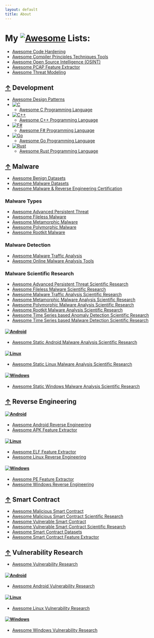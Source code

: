 ```yaml
---
layout: default
title: About
---
```

# My [![Awesome](https://awesome.re/badge.svg)](https://awesome.re) Lists:
 * [Awesome Code Hardening](https://github.com/cybersecurity-dev/awesome-code-hardening)
 * [Awesome Compiler Principles Techniques Tools](https://github.com/cybersecurity-dev/awesome-compiler-principles-techniques-tools)
 * [Awesome Open Source Intelligence (OSINT)](https://github.com/cybersecurity-dev/awesome-open-source-intelligence)
 * [Awesome PCAP Feature Extractor](https://github.com/cybersecurity-dev/awesome-pcap-feature-extractor)
 * [Awesome Threat Modeling](https://github.com/cybersecurity-dev/awesome-threat-modeling)

## [↑](#my--lists) Development
 * [Awesome Design Patterns](https://github.com/cybersecurity-dev/awesome-design-patterns)
 * [![C](https://img.shields.io/badge/C-00599C?logo=c&logoColor=white)](#)
   * [Awesome C Programming Language](https://github.com/cybersecurity-dev/awesome-c-programming-language)
 * [![C++](https://img.shields.io/badge/C++-%2300599C.svg?logo=c%2B%2B&logoColor=white)](#)
   * [Awesome C++ Programming Language](https://github.com/cybersecurity-dev/awesome-cpp-programming-language)
 * [![F#](https://img.shields.io/badge/F%23-378BBA?logo=fsharp&logoColor=fff)](#)
   * [Awesome F# Programming Language](https://github.com/cybersecurity-dev/awesome-fsharp-programming-language)
 * [![Go](https://img.shields.io/badge/Go-%2300ADD8.svg?&logo=go&logoColor=white)](#)
   * [Awesome Go Programming Language](https://github.com/cybersecurity-dev/awesome-go-programming-language)
 * [![Rust](https://img.shields.io/badge/Rust-%23000000.svg?e&logo=rust&logoColor=white)](#)
   * [Awesome Rust Programming Language](https://github.com/cybersecurity-dev/awesome-rust-programming-language)

## [↑](#my--lists) Malware
 * [Awesome Benign Datasets](https://github.com/cybersecurity-dev/awesome-benign-datasets)
 * [Awesome Malware Datasets](https://github.com/cybersecurity-dev/awesome-malware-datasets)
 * [Awesome Malware & Reverse Engineering Certification](https://github.com/cybersecurity-dev/awesome-malware-reverse-engineering-certification)

### Malware Types
  * [Awesome Advanced Persistent Threat](https://github.com/cybersecurity-dev/awesome-advanced-persistent-threat)
  * [Awesome Fileless Malware](https://github.com/cybersecurity-dev/awesome-fileless-malware)
  * [Awesome Metamorphic Malware](https://github.com/cybersecurity-dev/awesome-metamorphic-malware)
  * [Awesome Polymorphic Malware](https://github.com/cybersecurity-dev/awesome-polymorphic-malware)
  * [Awesome Rootkit Malware](https://github.com/cybersecurity-dev/awesome-rootkit-malware)

### Malware Detection
  * [Awesome Malware Traffic Analysis](https://github.com/cybersecurity-dev/awesome-malware-traffic-analysis)
  * [Awesome Online Malware Analysis Tools](https://github.com/cybersecurity-dev/awesome-online-malware-analysis-tools)

### Malware Scientific Research
  * [Awesome Advanced Persistent Threat Scientific Research](https://github.com/cybersecurity-dev/awesome-advanced-persistent-threat-scientific-research)
  * [Awesome Fileless Malware Scientific Research](https://github.com/cybersecurity-dev/awesome-fileless-malware-scientific-research)
  * [Awesome Malware Traffic Analysis Scientific Research](https://github.com/cybersecurity-dev/awesome-malware-traffic-analysis-scientific-research)
  * [Awesome Metamorphic Malware Analysis Scientific Research](https://github.com/cybersecurity-dev/awesome-metamorphic-malware-analysis-scientific-research)
  * [Awesome Polymorphic Malware Analysis Scientific Research](https://github.com/cybersecurity-dev/awesome-polymorphic-malware-analysis-scientific-research)
  * [Awesome Rootkit Malware Analysis Scientific Research](https://github.com/cybersecurity-dev/awesome-rootkit-malware-analysis-scientific-research)
  * [Awesome Time Series based Anomaly Detection Scientific Research](https://github.com/cybersecurity-dev/awesome-time-series-anomaly-detection-scientific-research)
  * [Awesome Time Series based Malware Detection Scientific Research](https://github.com/cybersecurity-dev/awesome-time-series-malware-detection-scientific-research)

#### [![Android](https://img.shields.io/badge/Android-3DDC84?logo=android&logoColor=white)](#)
  * [Awesome Static Android Malware Analysis Scientific Research](https://github.com/cybersecurity-dev/awesome-static-android-malware-analysis-scientific-research)

#### [![Linux](https://img.shields.io/badge/Linux-FCC624?logo=linux&logoColor=black)](#)
  * [Awesome Static Linux Malware Analysis Scientific Research](https://github.com/cybersecurity-dev/awesome-static-linux-malware-analysis-scientific-research)

#### [![Windows](https://custom-icon-badges.demolab.com/badge/Windows-0078D6?logo=windows11&logoColor=white)](#)
  * [Awesome Static Windows Malware Analysis Scientific Research](https://github.com/cybersecurity-dev/awesome-static-windows-malware-analysis-scientific-research)

## [↑](#my--lists) Reverse Engineering

#### [![Android](https://img.shields.io/badge/Android-3DDC84?logo=android&logoColor=white)](#)
 * [Awesome Android Reverse Engineering](https://github.com/cybersecurity-dev/awesome-android-reverse-engineering)
 * [Awesome APK Feature Extractor](https://github.com/cybersecurity-dev/awesome-apk-feature-extractor)

#### [![Linux](https://img.shields.io/badge/Linux-FCC624?logo=linux&logoColor=black)](#)
 * [Awesome ELF Feature Extractor](https://github.com/cybersecurity-dev/awesome-elf-feature-extractor)
 * [Awesome Linux Reverse Engineering](https://github.com/cybersecurity-dev/awesome-linux-reverse-engineering/)

#### [![Windows](https://custom-icon-badges.demolab.com/badge/Windows-0078D6?logo=windows11&logoColor=white)](#)
 * [Awesome PE Feature Extractor](https://github.com/cybersecurity-dev/awesome-pe-feature-extractor)
 * [Awesome Windows Reverse Engineering](https://github.com/cybersecurity-dev/awesome-windows-reverse-engineering)

## [↑](#my--lists) Smart Contract
 * [Awesome Malicious Smart Contract](https://github.com/cybersecurity-dev/awesome-malicious-smart-contract)
 * [Awesome Malicious Smart Contract Scientific Research](https://github.com/cybersecurity-dev/awesome-malicious-smart-contract-scientific-research)
 * [Awesome Vulnerable Smart Contract](https://github.com/cybersecurity-dev/awesome-vulnerable-smart-contract)
 * [Awesome Vulnerable Smart Contract Scientific Research](https://github.com/cybersecurity-dev/awesome-vulnerable-smart-contract-scientific-research)
 * [Awesome Smart Contract Datasets](https://github.com/cybersecurity-dev/awesome-smartcontract-datasets)
 * [Awesome Smart Contract Feature Extractor](https://github.com/cybersecurity-dev/awesome-smartcontract-feature-extractor)

## [↑](#my--lists) Vulnerability Research
 * [Awesome Vulnerability Research](https://github.com/cybersecurity-dev/awesome-vulnerability-research)

#### [![Android](https://img.shields.io/badge/Android-3DDC84?logo=android&logoColor=white)](#)
 * [Awesome Android Vulnerability Research](https://github.com/cybersecurity-dev/awesome-android-vulnerability-research)

#### [![Linux](https://img.shields.io/badge/Linux-FCC624?logo=linux&logoColor=black)](#)
 * [Awesome Linux Vulnerability Research](https://github.com/cybersecurity-dev/awesome-linux-vulnerability-research)

#### [![Windows](https://custom-icon-badges.demolab.com/badge/Windows-0078D6?logo=windows11&logoColor=white)](#)
 * [Awesome Windows Vulnerability Research](https://github.com/cybersecurity-dev/awesome-windows-vulnerability-research)
